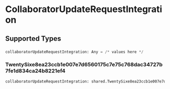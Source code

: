 # CollaboratorUpdateRequestIntegration


## Supported Types

### 

```python
collaboratorUpdateRequestIntegration: Any = /* values here */
```

### TwentySixe8ea23ccb1e007e7d6560175c7e75c768dac34727b7fe1d834ca24b8221ef4

```python
collaboratorUpdateRequestIntegration: shared.TwentySixe8ea23ccb1e007e7d6560175c7e75c768dac34727b7fe1d834ca24b8221ef4 = /* values here */
```

